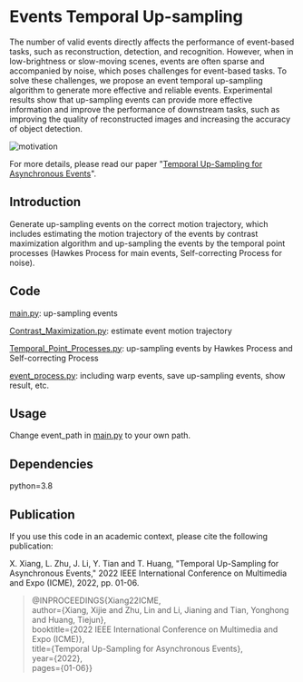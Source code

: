# Events Temporal Up-sampling

The number of valid events directly affects the performance of event-based tasks, such as reconstruction, detection, and recognition. However, when in low-brightness or slow-moving scenes, events are often sparse and accompanied by noise, which poses challenges for event-based tasks. To solve these challenges, we propose an event temporal up-sampling algorithm to generate more effective and reliable events. Experimental results show that up-sampling events can provide more effective information and improve the performance of downstream tasks, such as improving the quality of reconstructed images and increasing the accuracy of object detection.

![motivation](https://media.arxiv-vanity.com/render-output/6645662/img/motivation.png)

For more details, please read our paper "[Temporal Up-Sampling for Asynchronous Events](https://ieeexplore.ieee.org/abstract/document/9858934/)".

## Introduction
Generate up-sampling events on the correct motion trajectory, which includes estimating the motion trajectory of the events by contrast maximization algorithm and up-sampling the events by the temporal point processes (Hawkes Process for main events, Self-correcting Process for noise).


## Code
[main.py](https://github.com/XIJIE-XIANG/Event-Temporal-Up-sampling/blob/main/main.py): up-sampling events

[Contrast_Maximization.py](https://github.com/XIJIE-XIANG/Event-Temporal-Up-sampling/blob/main/Contrast_Maximization.py): estimate event motion trajectory

[Temporal_Point_Processes.py](https://github.com/XIJIE-XIANG/Event-Temporal-Up-sampling/blob/main/Temporal_Point_Processes.py): up-sampling events by Hawkes Process and Self-correcting Process

[event_process.py](https://github.com/XIJIE-XIANG/Event-Temporal-Up-sampling/blob/main/event_process.py): including warp events, save up-sampling events, show result, etc.


## Usage
Change event_path in [main.py](https://github.com/XIJIE-XIANG/Event-Temporal-Up-sampling/blob/main/main.py) to your own path.


## Dependencies
python=3.8


## Publication
If you use this code in an academic context, please cite the following publication:

X. Xiang, L. Zhu, J. Li, Y. Tian and T. Huang, "Temporal Up-Sampling for Asynchronous Events," 2022 IEEE International Conference on Multimedia and Expo (ICME), 2022, pp. 01-06.


>@INPROCEEDINGS{Xiang22ICME,  
>  author={Xiang, Xijie and Zhu, Lin and Li, Jianing and Tian, Yonghong and Huang, Tiejun},  
>  booktitle={2022 IEEE International Conference on Multimedia and Expo (ICME)},   
>  title={Temporal Up-Sampling for Asynchronous Events},   
>  year={2022},  
>  pages={01-06}}




